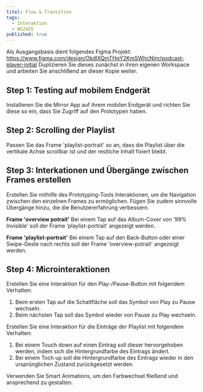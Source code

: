 ```yaml
---
titel: Flow & Transition
tags: 
  - Interaktion
  - WS2425
published: true
---
```

  Als Ausgangsbasis dient folgendes Figma Projekt:  
  https://www.figma.com/design/OkdIXQmTHqY2KmSWhcNinr/podcast-player-initial
  Duplizieren Sie dieses zunächst in ihren eigenen Workspace und arbeiten Sie anschlißend an dieser Kopie weiter.

  ## Step 1: Testing auf mobilem Endgerät
  Installieren Sie die Mirror App auf ihrem mobilen Endgerät und richten Sie diese so ein, dass Sie Zugriff auf den Prototypen haben.

  ## Step 2: Scrolling der Playlist
  Passen Sie das Frame 'playlist-portrait' so an, dass die Playlist über die vertikale Achse scrollbar ist und der restliche Inhalt fixiert bleibt.

  ## Step 3: Interkationen und Übergänge zwischen Frames erstellen
  Erstellen Sie mithilfe des Prototyping-Tools Interaktionen, um die Navigation zwischen den einzelnen Frames zu ermöglichen. Fügen Sie zudem sinnvolle Übergänge hinzu, die die Benutzererfahrung verbessern.

  **Frame 'overview potrait'** 
  Bei einem Tap auf das Album-Cover von ‘99% Invisible’ soll der Frame ‘playlist-portrait’ angezeigt werden.

  **Frame 'playlist-portrait'**
  Bei einem Tap auf den Back-Button oder einer Swipe-Geste nach rechts soll der Frame 'overview-potrait'  angezeigt werden.

  ## Step 4: Microinteraktionen
  Erstellen Sie eine Interaktion für den Play-/Pause-Button mit folgendem Verhalten:
  1. Beim ersten Tap auf die Schaltfläche soll das Symbol von Play zu Pause wechseln.
  2. Beim nächsten Tap soll das Symbol wieder von Pause zu Play wechseln.

  Erstellen Sie eine Interaktion für die Einträge der Playlist mit folgendem Verhalten:
  1.	Bei einem Touch down auf einen Eintrag soll dieser hervorgehoben werden, indem sich die Hintergrundfarbe des Eintrags ändert.
  2.	Bei einem Toch up soll die Hintergrundfarbe des Eintrags wieder in den ursprünglichen Zustand zurückgesetzt werden.

  Verwenden Sie Smart Animations, um den Farbwechsel fließend und ansprechend zu gestalten.




